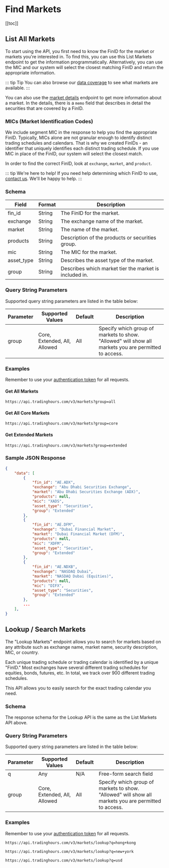 # Find Markets

[[toc]]

## List All Markets

To start using the API, you first need to know the FinID for the market or markets you're interested in. To find this, you can use this List Markets endpoint to get the information programmatically. Alternatively, you can use the MIC and our system will select the closest matching FinID and return the appropriate information.

::: tip Tip
You can also browse our [data coverage](https://www.tradinghours.com/data/coverage) to see what markets are available.
:::

You can also use the [market details](./market-details.md) endpoint to get more information about a market. In the details, there is a `memo` field that describes in detail the securities that are covered by a FinID.

### MICs (Market Identification Codes)

We include segment MIC in the response to help you find the appropriate FinID. Typically, MICs alone are not granular enough to identify distinct trading schedules and calendars. That is why we created FinIDs - an identifier that uniquely identifies each distinct trading schedule. If you use MIC in place of the FinID, our system will select the closest match.

In order to find the correct FinID, look at `exchange`, `market`, and `product`.

::: tip We're here to help!
If you need help determining which FinID to use, <a href="https://www.tradinghours.com/contact">contact us</a>. We'll be happy to help.
:::

### Schema
| Field | Format | Description |
| ------------- | ------------- | --------- |
| fin_id | String | The FinID for the market. |
| exchange | String | The exchange name of the market. |
| market | String | The name of the market. |
| products | String | Description of the products or securities group. |
| mic | String | The MIC for the market. |
| asset_type | String | Describes the asset type of the market. |
| group | String | Describes which market tier the market is included in. |

### Query String Parameters
Supported query string parameters are listed in the table below:

| Parameter | Supported Values | Default | Description |
| ------------- | ------------- | --------- | --------- |
| group | Core, Extended, All, Allowed | All | Specify which group of markets to show. "Allowed" will show all markets you are permitted to access. |

### Examples
Remember to use your [authentication token](../authentication.md) for all requests.

#### Get All Markets
```
https://api.tradinghours.com/v3/markets?group=all
```

#### Get All Core Markets
```
https://api.tradinghours.com/v3/markets?group=core
```

#### Get Extended Markets
```
https://api.tradinghours.com/v3/markets?group=extended
```


### Sample JSON Response
``` json
{
    "data": [
        {
            "fin_id": "AE.ADX",
            "exchange": "Abu Dhabi Securities Exchange",
            "market": "Abu Dhabi Securities Exchange (ADX)",
            "products": null,
            "mic": "XADS",
            "asset_type": "Securities",
            "group": "Extended"
        },
        {
            "fin_id": "AE.DFM",
            "exchange": "Dubai Financial Market",
            "market": "Dubai Financial Market (DFM)",
            "products": null,
            "mic": "XDFM",
            "asset_type": "Securities",
            "group": "Extended"
        },
        {
            "fin_id": "AE.NDXB",
            "exchange": "NASDAQ Dubai",
            "market": "NASDAQ Dubai (Equities)",
            "products": null,
            "mic": "DIFX",
            "asset_type": "Securities",
            "group": "Extended"
        },
        ...
    ],
}
```
## Lookup / Search Markets

The "Lookup Markets" endpoint allows you to search for markets based on any attribute such as exchange name, market name, security description, MIC, or country.

Each unique trading schedule or trading calendar is identified by a unique "FinID." Most exchanges have several different trading schedules for equities, bonds, futures, etc.
In total, we track over 900 different trading schedules.

This API allows you to easily search for the exact trading calendar you need.

### Schema

The response schema for the Lookup API is the same as the List Markets API above.

### Query String Parameters

Supported query string parameters are listed in the table below:

| Parameter | Supported Values | Default | Description |
| ------------- | ------------- | --------- | --------- |
| q | Any | N/A | Free-form search field |
| group | Core, Extended, All, Allowed | All | Specify which group of markets to show. "Allowed" will show all markets you are permitted to access. |

### Examples
Remember to use your [authentication token](../authentication.md) for all requests.

```
https://api.tradinghours.com/v3/markets/lookup?q=hong+kong
```

```
https://api.tradinghours.com/v3/markets/lookup?q=new+york
```

```
https://api.tradinghours.com/v3/markets/lookup?q=usd
```
